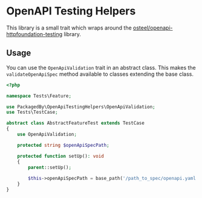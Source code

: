 # OpenAPI Testing Helpers

This library is a small trait which wraps around the [osteel/openapi-httpfoundation-testing](https://github.com/osteel/openapi-httpfoundation-testing) library.

## Usage

You can use the `OpenApiValidation` trait in an abstract class. 
This makes the `validateOpenApiSpec` method available to classes extending the base class. 

```php
<?php

namespace Tests\Feature;

use PackagedBy\OpenApiTestingHelpers\OpenApiValidation;
use Tests\TestCase;

abstract class AbstractFeatureTest extends TestCase
{
    use OpenApiValidation;

    protected string $openApiSpecPath;

    protected function setUp(): void
    {
        parent::setUp();
        
        $this->openApiSpecPath = base_path('/path_to_spec/openapi.yaml');
    }
}
```
